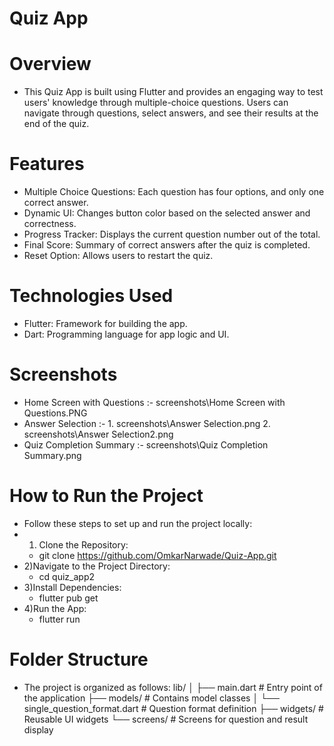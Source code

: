 # Quiz App

# Overview
 - This Quiz App is built using Flutter and provides an engaging way to test users' knowledge through multiple-choice questions. Users can navigate through questions, select answers, and see their results at the end of the quiz.

# Features
 - Multiple Choice Questions: Each question has four options, and only one correct answer.
 - Dynamic UI: Changes button color based on the selected answer and correctness.
 - Progress Tracker: Displays the current question number out of the total.
 - Final Score: Summary of correct answers after the quiz is completed.
 - Reset Option: Allows users to restart the quiz.

# Technologies Used
 - Flutter: Framework for building the app.
 - Dart: Programming language for app logic and UI.

# Screenshots
- Home Screen with Questions :- screenshots\Home Screen with Questions.PNG
- Answer Selection :- 1. screenshots\Answer Selection.png
                      2. screenshots\Answer Selection2.png
- Quiz Completion Summary :- screenshots\Quiz Completion Summary.png

# How to Run the Project
 - Follow these steps to set up and run the project locally:
 - 1) Clone the Repository:
   - git clone https://github.com/OmkarNarwade/Quiz-App.git
 - 2)Navigate to the Project Directory:
   - cd quiz_app2
 - 3)Install Dependencies:
   - flutter pub get
 - 4)Run the App:
   - flutter run

# Folder Structure
 - The project is organized as follows:
lib/
│
├── main.dart                  # Entry point of the application
├── models/                    # Contains model classes
│   └── single_question_format.dart # Question format definition
├── widgets/                   # Reusable UI widgets
└── screens/                   # Screens for question and result display


